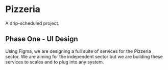 # Pizzeria
A drip-scheduled project.

## Phase One - UI Design
Using Figma, we are designing a full suite of services for the Pizzeria sector. We are aiming for the independent sector but we are building these services to scales and
to plug into any system.
